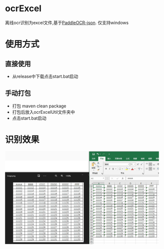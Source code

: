 # ocrExcel
离线ocr识别为excel文件,基于[PaddleOCR-json](https://github.com/hiroi-sora/PaddleOCR-json).
仅支持windows

# 使用方式

## 直接使用
- 从release中下载点击start.bat启动
## 手动打包
- 打包 maven clean package
- 打包后放入ocrExcelUtil文件夹中
- 点击start.bat启动

# 识别效果

![image](test.png)
